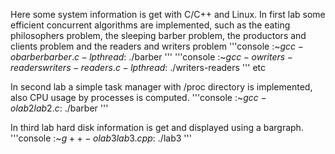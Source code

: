 Here some system information is get with C/C++ and Linux.
In first lab some efficient concurrent algorithms 
are implemented, such as the eating philosophers problem,
the sleeping barber problem, the productors and clients
problem and the readers and writers problem
'''console
:~$gcc -o barber barber.c -lpthread 
:~$./barber
'''
'''console
:~$gcc -o writers-readers writers-readers.c -lpthread 
:~$./writers-readers
'''
etc

In second lab a simple task manager with /proc directory is
implemented, also CPU usage by processes is computed.
'''console
:~$gcc -o lab2 lab2.c 
:~$./barber
'''

In third lab hard disk information is get and displayed using
a bargraph.
'''console
:~$g++ -o lab3 lab3.cpp 
:~$./lab3
'''
